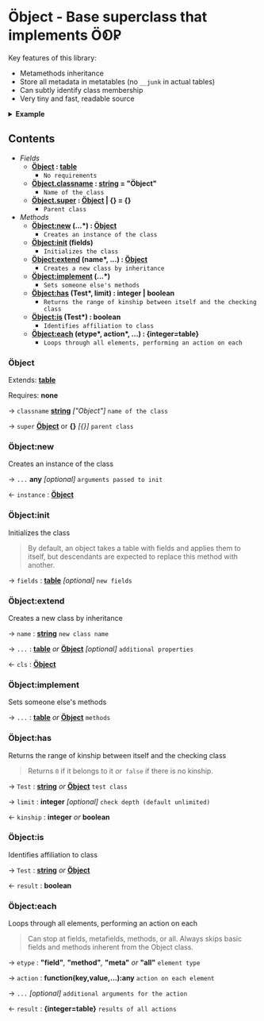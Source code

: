 # Öbject - Base superclass that implements Ö𑫁𐊯

Key features of this library:

- Metamethods inheritance
- Store all metadata in metatables (no `__junk` in actual tables)
- Can subtly identify class membership
- Very tiny and fast, readable source

<details><summary><b>Example</b></summary>

```lua
local Object = require 'object'

local Point = Object:extend 'Point'

Point.scale = 2 -- Class field!

function Point:init(x, y)
  self.x = x or 0
  self.y = y or 0
end

function Point:resize()
  self.x = self.x * self.scale
  self.y = self.y * self.scale
end

function Point.__call()
  return 'called'
end

local Rectangle = Point:extend 'Rectangle'

function Rectangle:resize()
  Rectangle.super.resize(self) -- Extend Point's `resize()`.
  self.w = self.w * self.scale
  self.h = self.h * self.scale
end

function Rectangle:init(x, y, w, h)
  Rectangle.super.init(self, x, y) -- Initialize Point first!
  self.w = w or 0
  self.h = h or 0
end

function Rectangle:__index(key)
  if key == 'width' then return self.w end
  if key == 'height' then return self.h end
end

function Rectangle:__newindex(key, value)
  if key == 'width' then self.w = value
    elseif key == 'height' then self.h = value
  end
end

local rect = Rectangle:new(2, 4, 6, 8)

assert(rect.w == 6)
assert(rect:is(Rectangle))
assert(rect:is('Rectangle'))
assert(not rect:is(Point))
assert(rect:has('Point') == 1)
assert(Rectangle:has(Object) == 2)
assert(rect() == 'called')

rect.width = 666
assert(rect.w == 666)
assert(rect.height == 8)

for _, t in ipairs({'field', 'method', 'meta'}) do
  rect:each(t, function(k, v) print(t, k, v) end)
end
```

</details>

## Contents

- _Fields_
  - **[Öbject][] : [table][]**
    - `No requirements`
  - **[Öbject.classname][] : [string][] = "Öbject"**
    - `Name of the class`
  - **[Öbject.super][] : [Öbject][] | {} = {}**
    - `Parent class`
- _Methods_
  - **[Öbject:new][] (...\*) : [Öbject][]**
    - `Creates an instance of the class`
  - **[Öbject:init][] (fields)**
    - `Initializes the class`
  - **[Öbject:extend][] (name\*, ...) : [Öbject][]**
    - `Creates a new class by inheritance`
  - **[Öbject:implement][] (...\*)**
    - `Sets someone else's methods`
  - **[Öbject:has][] (Test\*, limit) : integer | boolean**
    - `Returns the range of kinship between itself and the checking class`
  - **[Öbject:is][] (Test\*) : boolean**
    - `Identifies affiliation to class`
  - **[Öbject:each][] (etype\*, action\*, ...) : {integer=table}**
    - `Loops through all elements, performing an action on each`

### Öbject

Extends: **[table][]**

Requires: **none**

&rarr; `classname` **[string][]** *["Object"]* `name of the class`

&rarr; `super` **[Öbject][]** or **{}** *[{}]* `parent class`

### Öbject:new

Creates an instance of the class

&rarr; `...` **any** *[optional]* `arguments passed to init`

&larr; `instance` : **[Öbject][]**

### Öbject:init

Initializes the class

> By default, an object takes a table with fields and applies them to itself,
> but descendants are expected to replace this method with another.

&rarr; `fields` : **[table][]** *[optional]* `new fields`

### Öbject:extend

Creates a new class by inheritance

&rarr; `name` : **[string][]** `new class name`

&rarr; `...` : **[table][]** _or_ **[Öbject][]** *[optional]* `additional properties`

&larr; `cls` : **[Öbject][]**

### Öbject:implement

Sets someone else's methods

&rarr; `...` : **[table][]** _or_ **[Öbject][]** `methods`

### Öbject:has

Returns the range of kinship between itself and the checking class

> Returns `0` if it belongs to it _or_` false` if there is no kinship.

&rarr; `Test` : **[string][]** _or_ **[Öbject][]** `test class`

&rarr; `limit` : **integer** *[optional]* `check depth (default unlimited)`

&larr; `kinship` : **integer** _or_ **boolean**

### Öbject:is

Identifies affiliation to class

&rarr; `Test` : **[string][]** _or_ **[Öbject][]**

&larr; `result` : **boolean**

### Öbject:each

Loops through all elements, performing an action on each

> Can stop at fields, metafields, methods, or all.
> Always skips basic fields and methods inherent from the Object class.

&rarr; `etype` : **"field"**_,_ **"method"**_,_ **"meta"** _or_ **"all"** `element type`

&rarr; `action` : **function(key,value,...):any** `action on each element`

&rarr; `...` *[optional]* `additional arguments for the action`

&larr; `result` : **{integer=table}** `results of all actions`

[string]: https://www.lua.org/manual/5.1/manual.html#5.4
[table]: https://www.lua.org/manual/5.1/manual.html#5.5

[this module]: #contents

[Öbject]: #öbject
[Öbject.classname]: #öbjectclassname
[Öbject.super]: #öbjectsuper

[Öbject:new]: #öbjectnew
[Öbject:init]: #öbjectinit
[Öbject:extend]: #öbjectextend
[Öbject:implement]: #öbjectimplement
[Öbject:has]: #öbjecthas
[Öbject:is]: #öbjectis
[Öbject:each]: #öbjecteach

[applyMetaFromParents]: #applymetafromparents
[applyMetaIndexFromParents]: #applymetaindexfromparents
